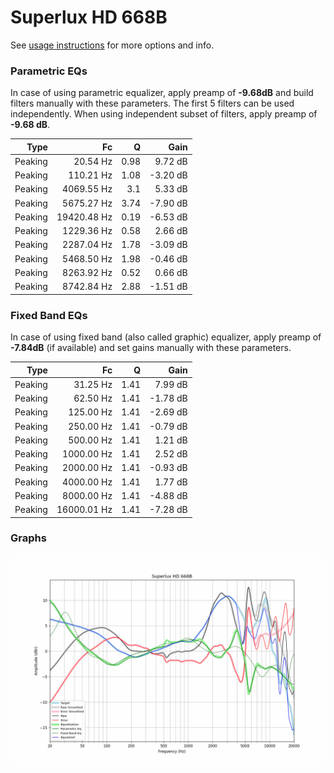 # Superlux HD 668B
See [usage instructions](https://github.com/jaakkopasanen/AutoEq#usage) for more options and info.

### Parametric EQs
In case of using parametric equalizer, apply preamp of **-9.68dB** and build filters manually
with these parameters. The first 5 filters can be used independently.
When using independent subset of filters, apply preamp of **-9.68 dB**.

| Type    | Fc          |    Q | Gain     |
|--------:|------------:|-----:|---------:|
| Peaking | 20.54 Hz    | 0.98 | 9.72 dB  |
| Peaking | 110.21 Hz   | 1.08 | -3.20 dB |
| Peaking | 4069.55 Hz  | 3.1  | 5.33 dB  |
| Peaking | 5675.27 Hz  | 3.74 | -7.90 dB |
| Peaking | 19420.48 Hz | 0.19 | -6.53 dB |
| Peaking | 1229.36 Hz  | 0.58 | 2.66 dB  |
| Peaking | 2287.04 Hz  | 1.78 | -3.09 dB |
| Peaking | 5468.50 Hz  | 1.98 | -0.46 dB |
| Peaking | 8263.92 Hz  | 0.52 | 0.66 dB  |
| Peaking | 8742.84 Hz  | 2.88 | -1.51 dB |

### Fixed Band EQs
In case of using fixed band (also called graphic) equalizer, apply preamp of **-7.84dB**
(if available) and set gains manually with these parameters.

| Type    | Fc          |    Q | Gain     |
|--------:|------------:|-----:|---------:|
| Peaking | 31.25 Hz    | 1.41 | 7.99 dB  |
| Peaking | 62.50 Hz    | 1.41 | -1.78 dB |
| Peaking | 125.00 Hz   | 1.41 | -2.69 dB |
| Peaking | 250.00 Hz   | 1.41 | -0.79 dB |
| Peaking | 500.00 Hz   | 1.41 | 1.21 dB  |
| Peaking | 1000.00 Hz  | 1.41 | 2.52 dB  |
| Peaking | 2000.00 Hz  | 1.41 | -0.93 dB |
| Peaking | 4000.00 Hz  | 1.41 | 1.77 dB  |
| Peaking | 8000.00 Hz  | 1.41 | -4.88 dB |
| Peaking | 16000.01 Hz | 1.41 | -7.28 dB |

### Graphs
![](./Superlux%20HD%20668B.png)